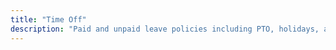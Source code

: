 ```yaml
---
title: "Time Off"
description: "Paid and unpaid leave policies including PTO, holidays, and sick time."
---
```



